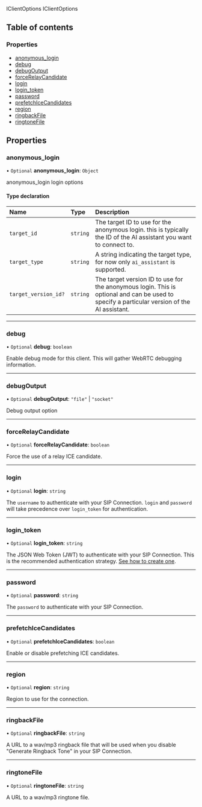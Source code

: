 IClientOptions
 IClientOptions

## Table of contents

### Properties

- [anonymous\_login](/docs/voice/webrtc/js-sdk/interfaces/IClientOptions.md#anonymous_login)
- [debug](/docs/voice/webrtc/js-sdk/interfaces/IClientOptions.md#debug)
- [debugOutput](/docs/voice/webrtc/js-sdk/interfaces/IClientOptions.md#debugoutput)
- [forceRelayCandidate](/docs/voice/webrtc/js-sdk/interfaces/IClientOptions.md#forcerelaycandidate)
- [login](/docs/voice/webrtc/js-sdk/interfaces/IClientOptions.md#login)
- [login\_token](/docs/voice/webrtc/js-sdk/interfaces/IClientOptions.md#login_token)
- [password](/docs/voice/webrtc/js-sdk/interfaces/IClientOptions.md#password)
- [prefetchIceCandidates](/docs/voice/webrtc/js-sdk/interfaces/IClientOptions.md#prefetchicecandidates)
- [region](/docs/voice/webrtc/js-sdk/interfaces/IClientOptions.md#region)
- [ringbackFile](/docs/voice/webrtc/js-sdk/interfaces/IClientOptions.md#ringbackfile)
- [ringtoneFile](/docs/voice/webrtc/js-sdk/interfaces/IClientOptions.md#ringtonefile)

## Properties

### anonymous\_login

• `Optional` **anonymous\_login**: `Object`

anonymous_login login options

#### Type declaration

| Name | Type | Description |
| :------ | :------ | :------ |
| `target_id` | `string` | The target ID to use for the anonymous login. this is typically the ID of the AI assistant you want to connect to. |
| `target_type` | `string` | A string indicating the target type, for now only `ai_assistant` is supported. |
| `target_version_id?` | `string` | The target version ID to use for the anonymous login. This is optional and can be used to specify a particular version of the AI assistant. |

___

### debug

• `Optional` **debug**: `boolean`

Enable debug mode for this client.
This will gather WebRTC debugging information.

___

### debugOutput

• `Optional` **debugOutput**: ``"file"`` \| ``"socket"``

Debug output option

___

### forceRelayCandidate

• `Optional` **forceRelayCandidate**: `boolean`

Force the use of a relay ICE candidate.

___

### login

• `Optional` **login**: `string`

The `username` to authenticate with your SIP Connection.
`login` and `password` will take precedence over
`login_token` for authentication.

___

### login\_token

• `Optional` **login\_token**: `string`

The JSON Web Token (JWT) to authenticate with your SIP Connection.
This is the recommended authentication strategy. [See how to create one](https://developers.telnyx.com/docs/v2/webrtc/quickstart).

___

### password

• `Optional` **password**: `string`

The `password` to authenticate with your SIP Connection.

___

### prefetchIceCandidates

• `Optional` **prefetchIceCandidates**: `boolean`

Enable or disable prefetching ICE candidates.

___

### region

• `Optional` **region**: `string`

Region to use for the connection.

___

### ringbackFile

• `Optional` **ringbackFile**: `string`

A URL to a wav/mp3 ringback file that will be used when you disable
"Generate Ringback Tone" in your SIP Connection.

___

### ringtoneFile

• `Optional` **ringtoneFile**: `string`

A URL to a wav/mp3 ringtone file.
